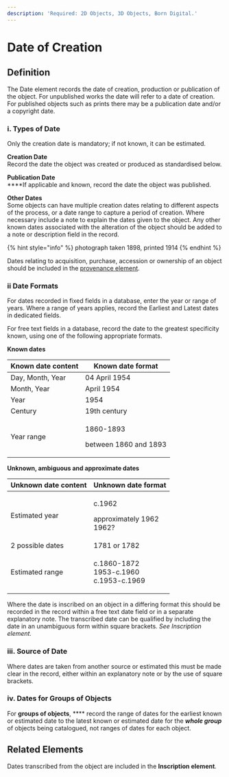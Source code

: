 ```yaml
---
description: 'Required: 2D Objects, 3D Objects, Born Digital.'
---
```


# Date of Creation

## Definition

The Date element records the date of creation, production or publication of the object. For unpublished works the date will refer to a date of creation. For published objects such as prints there may be a publication date and/or a copyright date.

### i. Types of Date

Only the creation date is mandatory; if not known, it can be estimated.

**Creation Date** \
Record the date the object was created or produced as standardised below.

**Publication Date**\
****If applicable and known, record the date the object was published.

**Other Dates**\
Some objects can have multiple creation dates relating to different aspects of the process, or a date range to capture a period of creation. Where necessary include a note to explain the dates given to the object. Any other known dates associated with the alteration of the object should be added to a note or description field in the record.

{% hint style="info" %}
photograph taken 1898, printed 1914
{% endhint %}

Dates relating to acquisition, purchase, accession or ownership of an object should be included in the [provenance element](provenance.md).&#x20;

### ii Date Formats

For dates recorded in fixed fields in a database, enter the year or range of years. Where a range of years applies, record the Earliest and Latest dates in dedicated fields.&#x20;

For free text fields in a database, record the date to the greatest specificity known, using one of the following appropriate formats.

**Known dates**

| **Known date content** | Known date format                            |
| ---------------------- | -------------------------------------------- |
| Day, Month, Year       | 04 April 1954                                |
| Month, Year            | April 1954                                   |
|  Year                  | 1954                                         |
|  Century               | 19th century                                 |
|  Year range            | <p>1860-1893</p><p>between 1860 and 1893</p> |

**Unknown, ambiguous and approximate dates**

| Unknown date content | Unknown date format                                |
| -------------------- | -------------------------------------------------- |
| Estimated year       | <p>c.1962</p><p>approximately 1962<br>1962?</p>    |
| 2 possible dates     | 1781 or 1782                                       |
| Estimated range      | <p>c.1860-1872<br>1953-c.1960<br>c.1953-c.1969</p> |

Where the date is inscribed on an object in a differing format this should be recorded in the record within a free text date field or in a separate explanatory note. The transcribed date can be qualified by including the date in an unambiguous form within square brackets. _See Inscription element._&#x20;

### iii. Source of Date

Where dates are taken from another source or estimated this must be made clear in the record, either within an explanatory note or by the use of square brackets.&#x20;

### iv. Dates for Groups of Objects

For **groups of objects**, **** record the range of dates for the earliest known or estimated date to the latest known or estimated date for the _**whole group**_ of objects being catalogued, not ranges of dates for each object.&#x20;

## Related Elements

Dates transcribed from the object are included in the **Inscription element**.&#x20;

